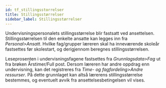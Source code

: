 ```yaml
---
id: tf_stillingsstorrelser
title: Stillingsstørrelser
sidebar_label: Stillingsstørrelser
---
```

Undervisningspersonalets stillingsstørrelse blir fastsatt ved ansettelsen. Stillingsstørrelsen til den enkelte ansatte kan legges inn fra _Personal>Ansatt_.  Hvilke fag/grupper læreren skal ha inneværende skoleår fastsettes før skolestart, og derigjennom beregnes stillingsstørrelsen. 

Leseprosenten i undervisningsfagene fastsettes fra _Grunnlagsdata>Fag_ ut fra brøken Årstimer/Full post. Dersom læreren har andre oppdrag enn undervisning, kan det registreres fra _Time- og fagfordeling>Andre ressurser_. På dette grunnlaget kan altså lærerens stillingsstørrelse bestemmes, og eventuelt avvik fra ansettelsesbetingelsen vil vises.
